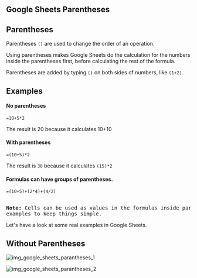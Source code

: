 Google Sheets Parentheses
---
Parentheses
---

Parentheses `()` are used to change the order of an operation.

Using parentheses makes Google Sheets do the calculation for the numbers inside the parentheses first, before calculating the rest of the formula.

Parentheses are added by typing `()` on both sides of numbers, like `(1+2)`.



Examples
---
#### No parentheses

`=10+5*2`

The result is 20 because it calculates 10+10

#### With parentheses

`=(10+5)*2`

The result is `30` because it calculates `(15)*2`

#### Formulas can have groups of parentheses.

`=(10+5)+(2*4)+(4/2)`

<pre>  
<b>Note:</b> Cells can be used as values in the formulas inside parentheses, like <b>=(A1+A2)*B5</b>. We have used manual entries in our 
examples to keep things simple.
</pre>


Let's have a look at some real examples in Google Sheets.

Without Parentheses
---

![img_google_sheets_parantheses_1](https://user-images.githubusercontent.com/47166768/194759603-cfc4a33d-26f4-4920-a770-24abd7e73b42.png)


![img_google_sheets_parantheses_2](https://user-images.githubusercontent.com/47166768/194759607-ea9cb009-7376-49ab-9689-57049049700b.png)








